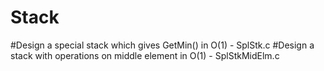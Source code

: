 # Stack
#Design a special stack which gives GetMin() in O(1) - SplStk.c
#Design a stack with operations on middle element in O(1) - SplStkMidElm.c

